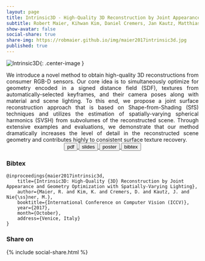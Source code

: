 ```yaml
---
layout: page
title: Intrinsic3D - High-Quality 3D Reconstruction by Joint Appearance and Geometry Optimization with Spatially-Varying Lighting
subtitle: Robert Maier, Kihwan Kim, Daniel Cremers, Jan Kautz, Matthias Nießner
show-avatar: false
social-share: true
share-img: https://robmaier.github.io/img/maier2017intrinsic3d.jpg
published: true
---
```


![Intrinsic3D]({{site.baseurl}}/img/maier2017intrinsic3d.jpg){: .center-image }
<br>

<div style="text-align: justify">
We introduce a novel method to obtain high-quality 3D reconstructions from consumer RGB-D sensors. Our core idea is to simultaneously optimize for geometry encoded in a signed distance field (SDF), textures from automatically-selected keyframes, and their camera poses along with material and scene lighting. To this end, we propose a joint surface reconstruction approach that is based on Shape-from-Shading (SfS) techniques and utilizes the estimation of spatially-varying spherical harmonics (SVSH) from subvolumes of the reconstructed scene. Through extensive examples and evaluations, we demonstrate that our method dramatically increases the level of detail in the reconstructed scene geometry and contributes highly to consistent surface texture recovery.
</div>

<div style="text-align: center">
<a href="www.rmaier.net/pub/maier2017intrinsic3d.pdf" target="_blank">
<button class="button buttonpaper"> pdf </button>
</a>
<a href="www.rmaier.net/pub/maier2017intrinsic3d.pdf" target="_blank">
<button class="button buttonpaper"> slides </button>
</a>
<a href="www.rmaier.net/pub/maier2017intrinsic3d_poster.pdf" target="_blank">
<button class="button buttonpaper"> poster </button>
</a>
<a href="www.rmaier.net/pub/maier2017intrinsic3d.bib" target="_blank">
<button class="button buttonpaper"> bibtex </button>
</a>
</div>

### Bibtex
```
@inproceedings{maier2017intrinsic3d,
	title={Intrinsic3D: High-Quality {3D} Reconstruction by Joint Appearance and Geometry Optimization with Spatially-Varying Lighting},
	author={Maier, R. and Kim, K. and Cremers, D. and Kautz, J. and Nie{\ss}ner, M.},
	booktitle={International Conference on Computer Vision (ICCV)},
	year={2017},
	month={October},
	address={Venice, Italy}
}
```

### Share on
{% include social-share.html %}
